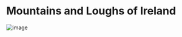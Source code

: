 <h1>Mountains and Loughs of Ireland</h1>

![image](https://github.com/user-attachments/assets/18f5ee3c-fd45-47d8-af57-08ca4cb834d8)
